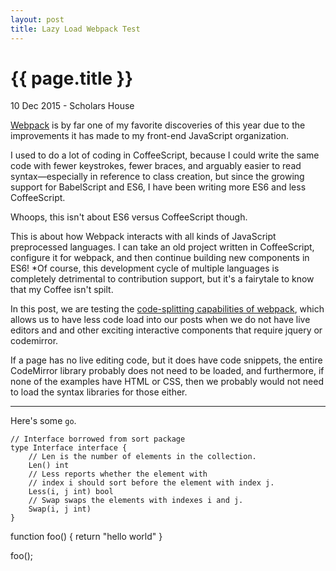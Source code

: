 ```yaml
---
layout: post
title: Lazy Load Webpack Test
---
```


{{ page.title }}
================

<p class="meta">10 Dec 2015 - Scholars House</p>

[Webpack](https://webpack.github.io) is by far one of my favorite discoveries of this year due to the improvements it has made to my front-end JavaScript organization.

I used to do a lot of coding in CoffeeScript, because I could write the same code with fewer keystrokes, fewer braces, and arguably easier to read syntax—especially in reference to class creation, but since the growing support for BabelScript and ES6, I have been writing more ES6 and less CoffeeScript.

Whoops, this isn't about ES6 versus CoffeeScript though.

This is about how Webpack interacts with all kinds of JavaScript preprocessed languages. I can take an old project written in CoffeeScript, configure it for webpack, and then continue building new components in ES6! *Of course, this development cycle of multiple languages is completely detrimental to contribution support, but it's a fairytale to know that my Coffee isn't spilt.

In this post, we are testing the [code-splitting capabilities of webpack](https://webpack.github.io/docs/code-splitting.html), which allows us to have less code load into our posts when we do not have live editors and and other exciting interactive components that require jquery or codemirror.

If a page has no live editing code, but it does have code snippets, the entire CodeMirror library probably does not need to be loaded, and furthermore, if none of the examples have HTML or CSS, then we probably would not need to load the syntax libraries for those either.

-----

Here's some `go`.

```golang
// Interface borrowed from sort package
type Interface interface {
    // Len is the number of elements in the collection.
    Len() int
    // Less reports whether the element with
    // index i should sort before the element with index j.
    Less(i, j int) bool
    // Swap swaps the elements with indexes i and j.
    Swap(i, j int)
}
```

<script src="https://embed.tonicdev.com" data-element-id="my-element"></script>

<!-- anywhere else on your page -->
<div id="my-element">
function foo()
{
    return "hello world"
}

foo();
</div>

